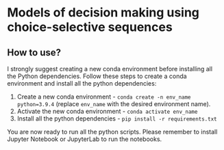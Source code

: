 # Models of decision making using choice-selective sequences

## How to use?

I strongly suggest creating a new conda environment before installing all the Python dependencies. Follow these steps to create a conda environment and install all the python dependencies:

1. Create a new conda environment - ```conda create -n env_name python=3.9.4``` (replace ```env_name``` with the desired environment name).
2. Activate the new conda environment - ```conda activate env_name```
3. Install all the python dependencies - ```pip install -r requirements.txt```

You are now ready to run all the python scripts. Please remember to install Jupyter Notebook or JupyterLab to run the notebooks.


